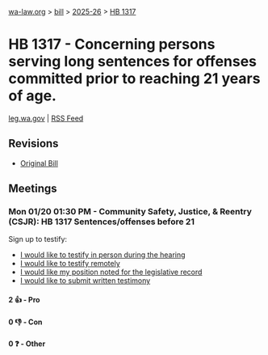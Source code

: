 [wa-law.org](/) > [bill](/bill/) > [2025-26](/bill/2025-26/) > [HB 1317](/bill/2025-26/hb/1317/)

# HB 1317 - Concerning persons serving long sentences for offenses committed prior to reaching 21 years of age.
[leg.wa.gov](https://app.leg.wa.gov/billsummary?BillNumber=1317&Year=2025&Initiative=false) | [RSS Feed](./rss.xml)

## Revisions
* [Original Bill](1/)

## Meetings
### Mon 01/20 01:30 PM - Community Safety, Justice, & Reentry (CSJR): HB 1317 Sentences/offenses before 21
Sign up to testify:
* [I would like to testify in person during the hearing](https://app.leg.wa.gov/csi/Testifier/Add?chamber=House&mId=32449&aId=161690&caId=24838&tId=1)
* [I would like to testify remotely](https://app.leg.wa.gov/csi/Testifier/Add?chamber=House&mId=32449&aId=161690&caId=24838&tId=2)
* [I would like my position noted for the legislative record](https://app.leg.wa.gov/csi/Testifier/Add?chamber=House&mId=32449&aId=161690&caId=24838&tId=3)
* [I would like to submit written testimony](https://app.leg.wa.gov/csi/Testifier/Add?chamber=House&mId=32449&aId=161690&caId=24838&tId=4)

#### 2 👍 - Pro

#### 0 👎 - Con

#### 0 ❓ - Other
